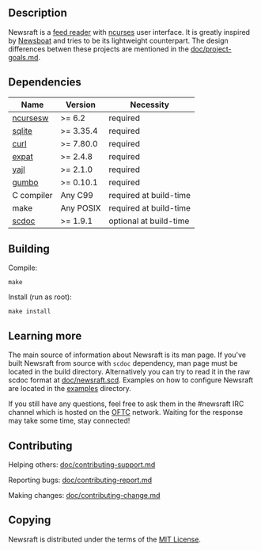 ## Description

Newsraft is a [feed reader](https://en.wikipedia.org/wiki/News_aggregator) with
[ncurses](https://en.wikipedia.org/wiki/Ncurses) user interface. It is greatly
inspired by [Newsboat](https://www.newsboat.org) and tries to be its lightweight
counterpart. The design differences betwen these projects are mentioned in the
[doc/project-goals.md](https://codeberg.org/grisha/newsraft/src/branch/main/doc/project-goals.md).

## Dependencies

| Name                                             | Version   | Necessity              |
|--------------------------------------------------|-----------|------------------------|
| [ncursesw](https://invisible-island.net/ncurses) | >= 6.2    | required               |
| [sqlite](https://www.sqlite.org)                 | >= 3.35.4 | required               |
| [curl](https://curl.se)                          | >= 7.80.0 | required               |
| [expat](https://github.com/libexpat/libexpat)    | >= 2.4.8  | required               |
| [yajl](https://github.com/lloyd/yajl)            | >= 2.1.0  | required               |
| [gumbo](https://github.com/google/gumbo-parser)  | >= 0.10.1 | required               |
| C compiler                                       | Any C99   | required at build-time |
| make                                             | Any POSIX | required at build-time |
| [scdoc](https://git.sr.ht/~sircmpwn/scdoc)       | >= 1.9.1  | optional at build-time |

## Building

Compile:

```
make
```

Install (run as root):

```
make install
```

## Learning more

The main source of information about Newsraft is its man page. If you've built
Newsraft from source with `scdoc` dependency, man page must be located in the
build directory. Alternatively you can try to read it in the raw scdoc format at
[doc/newsraft.scd](https://codeberg.org/grisha/newsraft/src/branch/main/doc/newsraft.scd).
Examples on how to configure Newsraft are located in the
[examples](https://codeberg.org/grisha/newsraft/src/branch/main/examples) directory.

If you still have any questions, feel free to ask them in the #newsraft IRC
channel which is hosted on the [OFTC](https://www.oftc.net) network. Waiting for
the response may take some time, stay connected!

## Contributing

Helping others: [doc/contributing-support.md](https://codeberg.org/grisha/newsraft/src/branch/main/doc/contributing-support.md)

Reporting bugs: [doc/contributing-report.md](https://codeberg.org/grisha/newsraft/src/branch/main/doc/contributing-report.md)

Making changes: [doc/contributing-change.md](https://codeberg.org/grisha/newsraft/src/branch/main/doc/contributing-change.md)

## Copying

Newsraft is distributed under the terms of the
[MIT License](https://codeberg.org/grisha/newsraft/src/branch/main/doc/license.txt).
